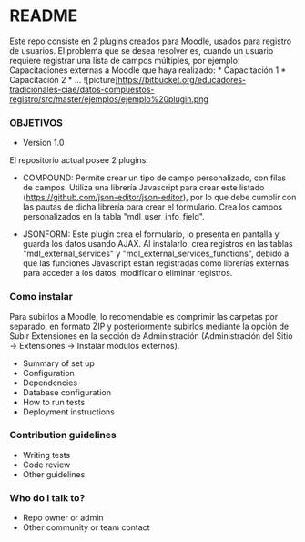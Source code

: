 # README #

Este repo consiste en 2 plugins creados para Moodle, usados para registro de usuarios.
El problema que se desea resolver es, cuando un usuario requiere registrar una lista de campos múltiples, por ejemplo: 	
	Capacitaciones externas a Moodle que haya realizado:
	* Capacitación 1
	* Capacitación 2
	* ... 
![picture]https://bitbucket.org/educadores-tradicionales-ciae/datos-compuestos-registro/src/master/ejemplos/ejemplo%20plugin.png

### OBJETIVOS ###

* Version 1.0

El repositorio actual posee 2 plugins:
* COMPOUND: Permite crear un tipo de campo personalizado, con filas de campos. Utiliza una librería Javascript para crear este listado (https://github.com/json-editor/json-editor), por lo que debe cumplir con las pautas de dicha librería para crear el formulario.
Crea los campos personalizados en la tabla "mdl_user_info_field".


* JSONFORM: Este plugin crea el formulario, lo presenta en pantalla y guarda los datos usando AJAX. Al instalarlo, crea registros en las tablas "mdl_external_services" y "mdl_external_services_functions", debido a que las funciones Javascript están registradas como librerías externas para acceder a los datos, modificar o eliminar registros.



### Como instalar ###

Para subirlos a Moodle, lo recomendable es comprimir las carpetas por separado, en formato ZIP y posteriormente subirlos mediante la opción de Subir Extensiones en la sección de Administración (Administración del Sitio -> Extensiones -> Instalar módulos externos). 

* Summary of set up
* Configuration
* Dependencies
* Database configuration
* How to run tests
* Deployment instructions

### Contribution guidelines ###

* Writing tests
* Code review
* Other guidelines

### Who do I talk to? ###

* Repo owner or admin
* Other community or team contact